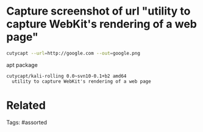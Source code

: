 # Capture screenshot of url "utility to capture WebKit's rendering of a web page"
```bash
cutycapt --url=http://google.com --out=google.png
```
apt package
```
cutycapt/kali-rolling 0.0~svn10-0.1+b2 amd64
  utility to capture WebKit's rendering of a web page
```

# Related

Tags:
    #assorted
